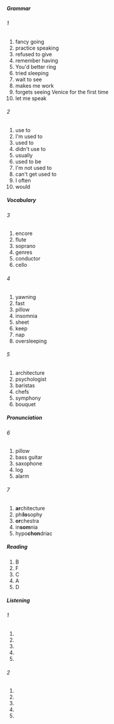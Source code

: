 ##### Grammar
###### 1
1. fancy going
2. practice speaking
3. refused to give
4. remember having
5. You'd better ring
6. tried sleeping
7. wait to see
8. makes me work
9. forgets seeing Venice for the first time
10. let me speak

###### 2
1. use to
2. I'm used to
3. used to
4. didn't use to
5. usually
6. used to be
7. I'm not used to
8. can't get used to
9. I often
10. would

##### Vocabulary
###### 3
1. encore
2. flute
3. soprano
4. genres
5. conductor
6. cello

###### 4
1. yawning
2. fast
3. pillow
4. insomnia
5. sheet
6. keep
7. nap
8. oversleeping

###### 5
1. architecture
2. psychologist
3. baristas
4. chefs
5. symphony
6. bouquet

##### Pronunciation
###### 6
1. pillow
2. bass guitar
3. saxophone
4. log
5. alarm

###### 7
1. **ar**chitecture
2. phi**lo**sophy 
3. **or**chestra
4. in**som**nia
5. hypo**chon**driac

##### Reading
1. B
2. F
3. С
4. A
5. D

##### Listening
###### 1
1.
2.
3.
4.
5.

###### 2 
1.
2.
3.
4.
5.

